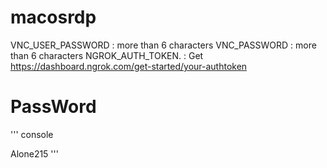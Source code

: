 # macosrdp
VNC_USER_PASSWORD : more than 6 characters 
VNC_PASSWORD      : more than 6 characters
NGROK_AUTH_TOKEN. : Get https://dashboard.ngrok.com/get-started/your-authtoken

# PassWord
''' console

Alone215
'''
